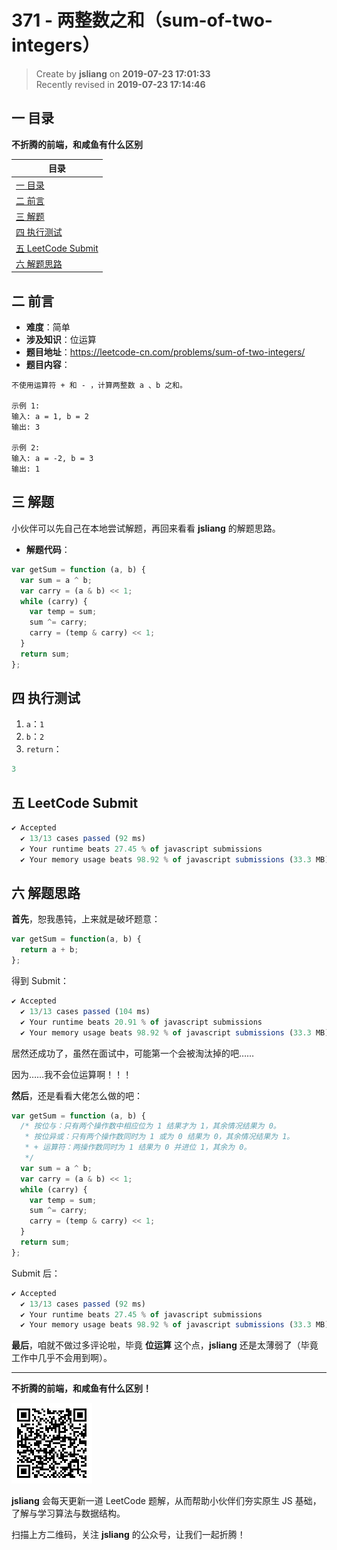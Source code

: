 371 - 两整数之和（sum-of-two-integers）
===

> Create by **jsliang** on **2019-07-23 17:01:33**  
> Recently revised in **2019-07-23 17:14:46**

## <a name="chapter-one" id="chapter-one">一 目录</a>

**不折腾的前端，和咸鱼有什么区别**

| 目录 |
| --- | 
| [一 目录](#chapter-one) | 
| [二 前言](#chapter-two) |
| [三 解题](#chapter-three) |
| [四 执行测试](#chapter-four) |
| [五 LeetCode Submit](#chapter-five) |
| [六 解题思路](#chapter-six) |

## <a name="chapter-two" id="chapter-two">二 前言</a>



* **难度**：简单
* **涉及知识**：位运算
* **题目地址**：https://leetcode-cn.com/problems/sum-of-two-integers/
* **题目内容**：

```
不使用运算符 + 和 - ​​​​​​​，计算两整数 ​​​​​​​a 、b ​​​​​​​之和。

示例 1:
输入: a = 1, b = 2
输出: 3

示例 2:
输入: a = -2, b = 3
输出: 1
```

## <a name="chapter-three" id="chapter-three">三 解题</a>



小伙伴可以先自己在本地尝试解题，再回来看看 **jsliang** 的解题思路。

* **解题代码**：

```js
var getSum = function (a, b) {
  var sum = a ^ b;
  var carry = (a & b) << 1;
  while (carry) {
    var temp = sum;
    sum ^= carry;
    carry = (temp & carry) << 1;
  }
  return sum;
};
```

## <a name="chapter-four" id="chapter-four">四 执行测试</a>



1. `a`：`1`
2. `b`：`2`
3. `return`：

```js
3
```

## <a name="chapter-five" id="chapter-five">五 LeetCode Submit</a>



```js
✔ Accepted
  ✔ 13/13 cases passed (92 ms)
  ✔ Your runtime beats 27.45 % of javascript submissions
  ✔ Your memory usage beats 98.92 % of javascript submissions (33.3 MB)
```

## <a name="chapter-six" id="chapter-six">六 解题思路</a>



**首先**，恕我愚钝，上来就是破坏题意：

```js
var getSum = function(a, b) {
  return a + b;
};
```

得到 Submit：

```js
✔ Accepted
  ✔ 13/13 cases passed (104 ms)
  ✔ Your runtime beats 20.91 % of javascript submissions
  ✔ Your memory usage beats 98.92 % of javascript submissions (33.3 MB)
```

居然还成功了，虽然在面试中，可能第一个会被淘汰掉的吧……

因为……我不会位运算啊！！！

**然后**，还是看看大佬怎么做的吧：

```js
var getSum = function (a, b) {
  /* 按位与：只有两个操作数中相应位为 1 结果才为 1，其余情况结果为 0。
   * 按位异或：只有两个操作数同时为 1 或为 0 结果为 0，其余情况结果为 1。
   * + 运算符：两操作数同时为 1 结果为 0 并进位 1，其余为 0。
   */
  var sum = a ^ b;
  var carry = (a & b) << 1;
  while (carry) {
    var temp = sum;
    sum ^= carry;
    carry = (temp & carry) << 1;
  }
  return sum;
};
```

Submit 后：

```js
✔ Accepted
  ✔ 13/13 cases passed (92 ms)
  ✔ Your runtime beats 27.45 % of javascript submissions
  ✔ Your memory usage beats 98.92 % of javascript submissions (33.3 MB)
```

**最后**，咱就不做过多评论啦，毕竟 **位运算** 这个点，**jsliang** 还是太薄弱了（毕竟工作中几乎不会用到啊）。

---

**不折腾的前端，和咸鱼有什么区别！**

![图](../../../public-repertory/img/z-small-wechat-public-address.jpg)

**jsliang** 会每天更新一道 LeetCode 题解，从而帮助小伙伴们夯实原生 JS 基础，了解与学习算法与数据结构。

扫描上方二维码，关注 **jsliang** 的公众号，让我们一起折腾！

